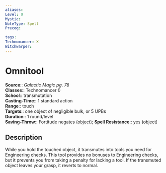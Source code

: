 ```yaml
---
aliases: 
Level: 0
Mystic: 
NoteType: Spell
Precog: 

tags: 
Technomancer: X
Witchwarper: 
---
```


# Omnitool

**Source**:: _Galactic Magic pg. 78_  
**Classes**:: Technomancer 0  
**School**:: transmutation  
**Casting-Time**:: 1 standard action  
**Range**:: touch  
**Targets**:: one object of negligible bulk, or 5 UPBs  
**Duration**:: 1 round/level  
**Saving-Throw**:: Fortitude negates (object);
**Spell Resistance**:: yes (object)

## Description

While you hold the touched object, it transmutes into tools you need for Engineering checks. This tool provides no bonuses to Engineering checks, but it prevents you from taking a penalty for lacking a tool. If the transmuted object leaves your grasp, it reverts to normal.
